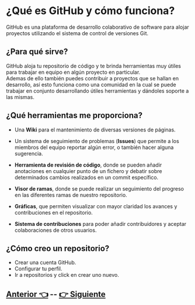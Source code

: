 # **¿Qué es GitHub y cómo funciona?**    

GitHub es una plataforma de desarrollo colaborativo de software para alojar proyectos utilizando el sistema de control de versiones Git.  

## ¿Para qué sirve?

GitHub aloja tu repositorio de código y te brinda herramientas muy útiles para trabajar en equipo en algún proyecto en particular.  
Ademas de ello también puedes contribuir a proyectos que se hallan en desarrollo, así esto funciona como una comunidad en la cual se puede trabajar en conjunto desarrollando útiles herramientas y dándoles soporte a las mismas.

## ¿Qué herramientas me proporciona?

* Una **Wiki** para el mantenimiento de diversas versiones de páginas.  

* Un sistema de seguimiento de problemas (**Issues**) que permite a los miembros del equipo reportar algún error, o también hacer alguna sugerencia.

* **Herramienta de revisión de código**, donde se pueden añadir anotaciones en cualquier punto de un fichero y debatir sobre determinados cambios realizados en un commit específico.  

* **Visor de ramas**, donde se puede realizar un seguimiento del progreso en las diferentes ramas de nuestro repositorio.

* **Gráficas**, que permiten visualizar con mayor claridad los avances y contribuciones en el repositorio.

* **Sistema de contribuciones** para poder añadir contribuidores y aceptar colaboraciones de otros usuarios.

## ¿Cómo creo un repositorio?
* Crear una cuenta GitHub.
* Configurar tu perfil.  
* Ir a repositorios y click en crear uno nuevo.  

## [Anterior 👈](Page7.md)  --  [👉 Siguiente](Page9.md)
